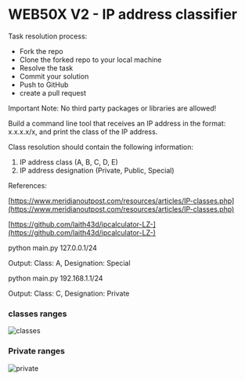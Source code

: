# WEB50X V2 - IP address classifier

Task resolution process:

* Fork the repo
* Clone the forked repo to your local machine
* Resolve the task
* Commit your solution
* Push to GitHub
* create a pull request


Important Note: No third party packages or libraries are allowed!

Build a command line tool that receives an IP address in the format: x.x.x.x/x, and print the class of the IP address.

Class resolution should contain the following information:
1. IP address class (A, B, C, D, E)
2. IP address designation (Private, Public, Special)

References:

[https://www.meridianoutpost.com/resources/articles/IP-classes.php](https://www.meridianoutpost.com/resources/articles/IP-classes.php)

[https://github.com/laith43d/ipcalculator-LZ-](https://github.com/laith43d/ipcalculator-LZ-)


python main.py 127.0.0.1/24

Output: Class: A, Designation: Special


python main.py 192.168.1.1/24

Output: Class: C, Designation: Private

### classes ranges
![classes](https://imgs.search.brave.com/DNOd3nUKB-4pvXGfC3xXwElemt62Q6nHza3mk6dHytc/rs:fit:1200:543:1/g:ce/aHR0cDovLzQuYnAu/YmxvZ3Nwb3QuY29t/Ly0teWkybnZGcGF0/NC9VLTNkOEdCOUt2/SS9BQUFBQUFBQU5v/by9FamZKSUhpOGpN/NC9zMTYwMC9DbGFz/c2VzJTJCb2YlMkJJ/UC5wbmc)

### Private ranges
![private](https://imgs.search.brave.com/xhh4iYaT6-_6URHHfH6RFm-8rZvhe3bl54X70FAiPKo/rs:fit:1100:741:1/g:ce/aHR0cDovL3d3dy5s/b2dpY3VtLmNvL3dw/LWNvbnRlbnQvdXBs/b2Fkcy8yMDE2LzA4/L1ByaXZhdGUtSVAt/QWRkcmVzcy0xLnBu/Zw)
